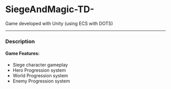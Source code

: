 # SiegeAndMagic-TD-
Game developed with Unity (using ECS with DOTS)

---

### Description

#### Game Features:
- Siege character gameplay
- Hero Progression system
- World Progression system
- Enemy Progression system
